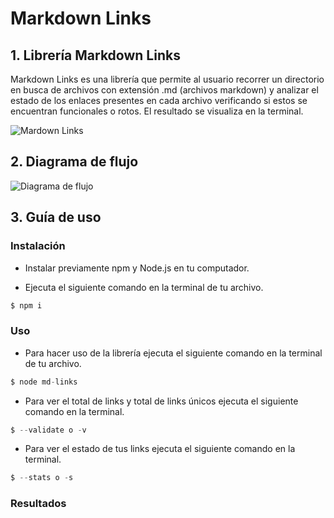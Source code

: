 # Markdown Links


## 1. Librería Markdown Links

Markdown Links es una librería que permite al usuario recorrer un directorio en busca de archivos con extensión .md (archivos markdown) y analizar el estado de los enlaces presentes en cada archivo verificando si estos se encuentran funcionales o rotos. El resultado se visualiza en la terminal.

![Mardown Links](https://i.ibb.co/GcKcJPG/Markdown-links.png)

## 2. Diagrama de flujo

![Diagrama de flujo](https://i.ibb.co/PG908mC/diagrama-de-flujo.jpg)

## 3. Guía de uso

### Instalación
* Instalar previamente npm y Node.js en tu computador.

* Ejecuta el siguiente comando en la terminal de tu archivo.
```js
$ npm i 
```

### Uso
* Para hacer uso de la librería ejecuta el siguiente comando en la terminal de tu archivo.
```js
$ node md-links 
```
* Para ver el total de links y total de links únicos ejecuta el siguiente comando en la terminal.
```js
$ --validate o -v
```
* Para ver el estado de tus links ejecuta el siguiente comando en la terminal.
```js
$ --stats o -s
```

### Resultados

